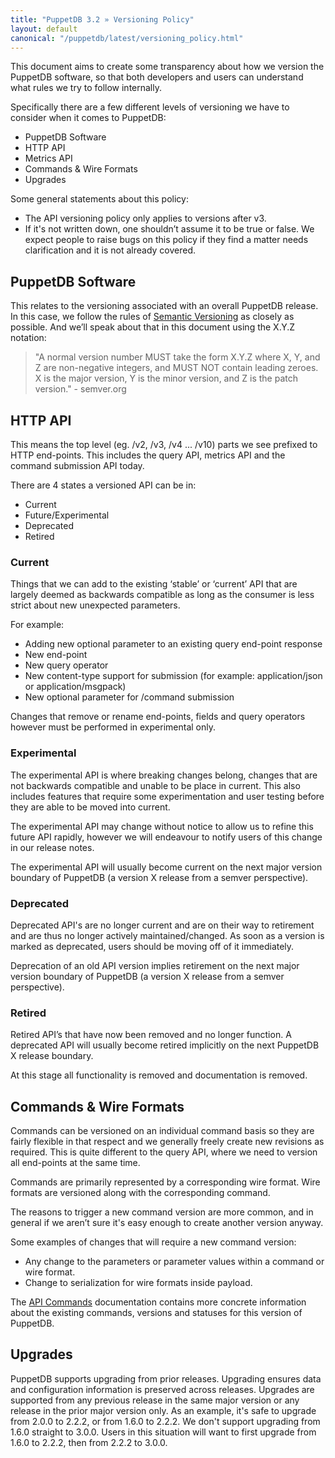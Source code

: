 ```yaml
---
title: "PuppetDB 3.2 » Versioning Policy"
layout: default
canonical: "/puppetdb/latest/versioning_policy.html"
---
```


[semver]: http://semver.org
[commands]: ./api/command/v1/commands.html

This document aims to create some transparency about how we version the PuppetDB software, so that both developers and users can understand what rules we try to follow internally.

Specifically there are a few different levels of versioning we have to consider when it comes to PuppetDB:

* PuppetDB Software
* HTTP API
* Metrics API
* Commands & Wire Formats
* Upgrades

Some general statements about this policy:

* The API versioning policy only applies to versions after v3.
* If it's not written down, one shouldn’t assume it to be true or false. We expect people to raise bugs on this policy if they find a matter needs clarification and it is not already covered.

## PuppetDB Software

This relates to the versioning associated with an overall PuppetDB release. In this case, we follow the rules of [Semantic Versioning][semver] as closely as possible. And we’ll speak about that in this document using the X.Y.Z notation:

> "A normal version number MUST take the form X.Y.Z where X, Y, and Z are non-negative integers, and MUST NOT contain leading zeroes. X is the major version, Y is the minor version, and Z is the patch version." - semver.org

## HTTP API

This means the top level (eg. /v2, /v3, /v4 ... /v10) parts we see prefixed to HTTP end-points. This includes the query API, metrics API and the command submission API today.

There are 4 states a versioned API can be in:

* Current
* Future/Experimental
* Deprecated
* Retired

### Current

Things that we can add to the existing ‘stable’ or ‘current’ API that are largely deemed as backwards compatible as long as the consumer is less strict about new unexpected parameters.

For example:

* Adding new optional parameter to an existing query end-point response
* New end-point
* New query operator
* New content-type support for submission (for example: application/json or application/msgpack)
* New optional parameter for /command submission

Changes that remove or rename end-points, fields and query operators however must be performed in experimental only.

### Experimental

The experimental API is where breaking changes belong, changes that are not backwards compatible and unable to be place in current. This also includes features that require some experimentation and user testing before they are able to be moved into current.

The experimental API may change without notice to allow us to refine this future API rapidly, however we will endeavour to notify users of this change in our release notes.

The experimental API will usually become current on the next major version boundary of PuppetDB (a version X release from a semver perspective).

### Deprecated

Deprecated API's are no longer current and are on their way to retirement and are thus no longer actively maintained/changed. As soon as a version is marked as deprecated, users should be moving off of it immediately.

Deprecation of an old API version implies retirement on the next major version boundary of PuppetDB (a version X release from a semver perspective).

### Retired

Retired API’s that have now been removed and no longer function. A deprecated API will usually become retired implicitly on the next PuppetDB X release boundary.

At this stage all functionality is removed and documentation is removed.

## Commands & Wire Formats

Commands can be versioned on an individual command basis so they are fairly flexible in that respect and we generally freely create new revisions as required. This is quite different to the query API, where we need to version all end-points at the same time.

Commands are primarily represented by a corresponding wire format. Wire formats are versioned along with the corresponding command.

The reasons to trigger a new command version are more common, and in general if we aren’t sure it's easy enough to create another version anyway.

Some examples of changes that will require a new command version:

* Any change to the parameters or parameter values within a command or wire format.
* Change to serialization for wire formats inside payload.

The [API Commands][commands] documentation contains more concrete information about the existing commands, versions and statuses for this version of PuppetDB.

## Upgrades

PuppetDB supports upgrading from prior releases. Upgrading ensures data and configuration information is preserved across releases. Upgrades are supported from any previous release in the same major version or any release in the prior major version only. As an example, it's safe to upgrade from 2.0.0 to 2.2.2, or from 1.6.0 to 2.2.2. We don't support upgrading from 1.6.0 straight to 3.0.0. Users in this situation will want to first upgrade from 1.6.0 to 2.2.2, then from 2.2.2 to 3.0.0.
